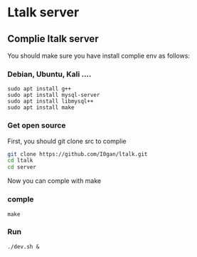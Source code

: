 # Ltalk server

## Complie ltalk server

You should make sure you have install complie env as follows:
### Debian, Ubuntu, Kali ....

```
sudo apt install g++
sudo apt install mysql-server
sudo apt install libmysql++
sudo apt install make

```
### Get open source
First, you should git clone src to complie

```sh
git clone https://github.com/I0gan/ltalk.git
cd ltalk
cd server

```
Now you can comple with make
### comple
```
make

```

### Run

```
./dev.sh &

```

